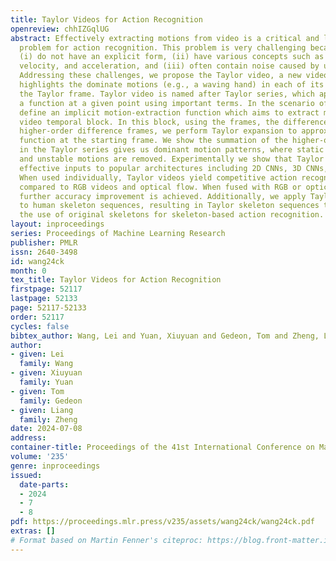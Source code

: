 ```yaml
---
title: Taylor Videos for Action Recognition
openreview: chhIZGqlUG
abstract: Effectively extracting motions from video is a critical and long-standing
  problem for action recognition. This problem is very challenging because motions
  (i) do not have an explicit form, (ii) have various concepts such as displacement,
  velocity, and acceleration, and (iii) often contain noise caused by unstable pixels.
  Addressing these challenges, we propose the Taylor video, a new video format that
  highlights the dominate motions (e.g., a waving hand) in each of its frames named
  the Taylor frame. Taylor video is named after Taylor series, which approximates
  a function at a given point using important terms. In the scenario of videos, we
  define an implicit motion-extraction function which aims to extract motions from
  video temporal block. In this block, using the frames, the difference frames, and
  higher-order difference frames, we perform Taylor expansion to approximate this
  function at the starting frame. We show the summation of the higher-order terms
  in the Taylor series gives us dominant motion patterns, where static objects, small
  and unstable motions are removed. Experimentally we show that Taylor videos are
  effective inputs to popular architectures including 2D CNNs, 3D CNNs, and transformers.
  When used individually, Taylor videos yield competitive action recognition accuracy
  compared to RGB videos and optical flow. When fused with RGB or optical flow videos,
  further accuracy improvement is achieved. Additionally, we apply Taylor video computation
  to human skeleton sequences, resulting in Taylor skeleton sequences that outperform
  the use of original skeletons for skeleton-based action recognition.
layout: inproceedings
series: Proceedings of Machine Learning Research
publisher: PMLR
issn: 2640-3498
id: wang24ck
month: 0
tex_title: Taylor Videos for Action Recognition
firstpage: 52117
lastpage: 52133
page: 52117-52133
order: 52117
cycles: false
bibtex_author: Wang, Lei and Yuan, Xiuyuan and Gedeon, Tom and Zheng, Liang
author:
- given: Lei
  family: Wang
- given: Xiuyuan
  family: Yuan
- given: Tom
  family: Gedeon
- given: Liang
  family: Zheng
date: 2024-07-08
address:
container-title: Proceedings of the 41st International Conference on Machine Learning
volume: '235'
genre: inproceedings
issued:
  date-parts:
  - 2024
  - 7
  - 8
pdf: https://proceedings.mlr.press/v235/assets/wang24ck/wang24ck.pdf
extras: []
# Format based on Martin Fenner's citeproc: https://blog.front-matter.io/posts/citeproc-yaml-for-bibliographies/
---
```

